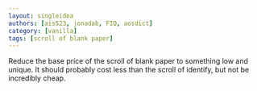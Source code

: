 ```yaml
---
layout: singleidea
authors: [ais523, jonadab, FIQ, aosdict]
category: [vanilla]
tags: [scroll of blank paper]
---
```

Reduce the base price of the scroll of blank paper to something low and unique. It should probably cost less than the scroll of identify, but not be incredibly cheap.
